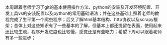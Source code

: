 本周跟着老师学习了git的基本使用操作方法、python的安装及开发环境配置、开发工具vs的安装配置以及python的常用基础语法；并在这些基础上照着老师的教程完成了生平第一个爬虫程序；后又了解html基本结构、http协议以及scrapy框架；总体上对这些知识有了一些基本的了解，但基本上都还提留在表面，使用起来还比较生疏，程序开发进度也比较慢，感觉还是有些吃力；希望下周可以跟着老师有多一些进步；